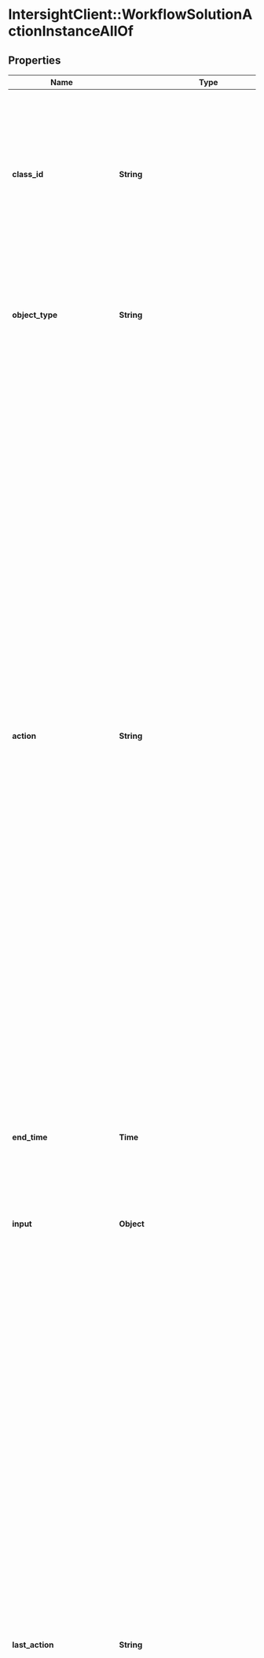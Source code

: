 # IntersightClient::WorkflowSolutionActionInstanceAllOf

## Properties

| Name | Type | Description | Notes |
| ---- | ---- | ----------- | ----- |
| **class_id** | **String** | The fully-qualified name of the instantiated, concrete type. This property is used as a discriminator to identify the type of the payload when marshaling and unmarshaling data. | [default to &#39;workflow.SolutionActionInstance&#39;] |
| **object_type** | **String** | The fully-qualified name of the instantiated, concrete type. The value should be the same as the &#39;ClassId&#39; property. | [default to &#39;workflow.SolutionActionInstance&#39;] |
| **action** | **String** | Name of the action that needs to be performed on the solution instance. * &#x60;None&#x60; - No action is set, this is the default value for action field. * &#x60;Validate&#x60; - Validation the action instance inputs and run the validation workflows. * &#x60;Start&#x60; - Start a new execution of the action instance. * &#x60;Retry&#x60; - Retry the solution action instance from the beginning. * &#x60;RetryFailed&#x60; - Retry the workflow that has failed from the failure point. * &#x60;Cancel&#x60; - Cancel the core workflow that is in running or waiting state. This action can be used when the workflows are stuck and not progressing. * &#x60;Stop&#x60; - Stop the action instance which is in progress and didn&#39;t complete successfully. Use this action to clear the state and then delete the action instance. A completed action cannot be stopped. | [optional][default to &#39;None&#39;] |
| **end_time** | **Time** | The time when the action was stopped or completed execution last time. | [optional][readonly] |
| **input** | **Object** | Inputs for a solution action and the format is specified by input definition of the solution action definition. | [optional] |
| **last_action** | **String** | The last action that was issued on the action definition workflows is saved in this property. * &#x60;None&#x60; - No action is set, this is the default value for action field. * &#x60;Validate&#x60; - Validation the action instance inputs and run the validation workflows. * &#x60;Start&#x60; - Start a new execution of the action instance. * &#x60;Retry&#x60; - Retry the solution action instance from the beginning. * &#x60;RetryFailed&#x60; - Retry the workflow that has failed from the failure point. * &#x60;Cancel&#x60; - Cancel the core workflow that is in running or waiting state. This action can be used when the workflows are stuck and not progressing. * &#x60;Stop&#x60; - Stop the action instance which is in progress and didn&#39;t complete successfully. Use this action to clear the state and then delete the action instance. A completed action cannot be stopped. | [optional][readonly][default to &#39;None&#39;] |
| **name** | **String** | Name for the action instance is created in the system by appending name of the solution instance to the name of the action definition. | [optional][readonly] |
| **start_time** | **Time** | The time when the action was started for execution last time. | [optional][readonly] |
| **status** | **String** | State of the solution action instance. * &#x60;NotStarted&#x60; - Solution action is not yet started and it is in a draft mode. A solution action instance can be deleted in this state. * &#x60;Validating&#x60; - A validate action has been triggered on the action and until it completes the start action cannot be issued. * &#x60;InProgress&#x60; - An action is in progress and until that action has reached a final state, another action cannot be started. * &#x60;Failed&#x60; - The action on the solution failed and can be retried. * &#x60;Completed&#x60; - The action on the solution completed successfully. * &#x60;Stopping&#x60; - The stop action is running on the action instance. | [optional][readonly][default to &#39;NotStarted&#39;] |
| **action_workflow_info** | [**WorkflowWorkflowInfoRelationship**](WorkflowWorkflowInfoRelationship.md) |  | [optional] |
| **solution_action_definition** | [**WorkflowSolutionActionDefinitionRelationship**](WorkflowSolutionActionDefinitionRelationship.md) |  | [optional] |
| **solution_definition** | [**WorkflowSolutionDefinitionRelationship**](WorkflowSolutionDefinitionRelationship.md) |  | [optional] |
| **solution_instance** | [**WorkflowSolutionInstanceRelationship**](WorkflowSolutionInstanceRelationship.md) |  | [optional] |
| **stop_workflow_info** | [**WorkflowWorkflowInfoRelationship**](WorkflowWorkflowInfoRelationship.md) |  | [optional] |
| **validation_workflow_info** | [**WorkflowWorkflowInfoRelationship**](WorkflowWorkflowInfoRelationship.md) |  | [optional] |

## Example

```ruby
require 'intersight_client'

instance = IntersightClient::WorkflowSolutionActionInstanceAllOf.new(
  class_id: null,
  object_type: null,
  action: null,
  end_time: null,
  input: null,
  last_action: null,
  name: null,
  start_time: null,
  status: null,
  action_workflow_info: null,
  solution_action_definition: null,
  solution_definition: null,
  solution_instance: null,
  stop_workflow_info: null,
  validation_workflow_info: null
)
```

